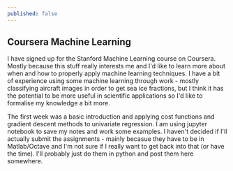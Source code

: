 ```yaml
---
published: false
---
```

## Coursera Machine Learning

I have signed up for the Stanford Machine Learning course on Coursera.  Mostly because this stuff really interests me and I'd like to learn more about when and how to properly apply machine learning techniques.  I have a bit of experience using some machine learning through work  - mostly classifying aircraft images in order to get sea ice fractions, but I think it has the potential to be more useful in scientific applications so I'd like to formalise my knowledge a bit more.

The first week was a basic introduction and applying cost functions and gradient descent methods to univariate regression.  I am using jupyter notebook to save my notes and work some examples.  I haven't decided if I'll actually submit the assignments - mainly becasue they have to be in Matlab/Octave and I'm not sure if I really want to get back into that (or have the time).  I'll probably just do them in python and post them here somewhere. 


